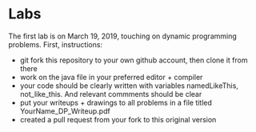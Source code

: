 # Labs

The first lab is on March 19, 2019, touching on dynamic programming problems.
First, instructions:
* git fork this repository to your own github account, then clone it from there
* work on the java file in your preferred editor + compiler
* your code should be clearly written with variables namedLikeThis, not_like_this. And relevant commments should be clear
* put your writeups + drawings to all problems in a file titled YourName_DP_Writeup.pdf
* created a pull request from your fork to this original version
